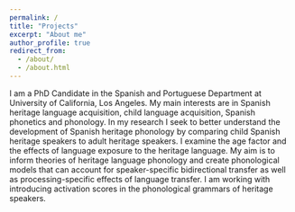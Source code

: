 ```yaml
---
permalink: /
title: "Projects"
excerpt: "About me"
author_profile: true
redirect_from: 
  - /about/
  - /about.html
---
```



I am a PhD Candidate in the Spanish and Portuguese Department at University of California, Los Angeles. My main interests are in Spanish heritage language acquisition, child language acquisition, Spanish phonetics and phonology. In my research I seek to better understand the development of Spanish heritage phonology by comparing child Spanish heritage speakers to adult heritage speakers. I examine the age factor and the effects of language exposure to the heritage language. My aim is to inform theories of heritage language phonology and create phonological models that can account for speaker-specific bidirectional transfer as well as processing-specific effects of language transfer. I am working with introducing activation scores in the phonological grammars of heritage speakers. 

